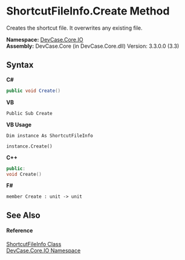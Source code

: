 # ShortcutFileInfo.Create Method 
 

Creates the shortcut file. It overwrites any existing file.

**Namespace:**&nbsp;<a href="N_DevCase_Core_IO">DevCase.Core.IO</a><br />**Assembly:**&nbsp;DevCase.Core (in DevCase.Core.dll) Version: 3.3.0.0 (3.3)

## Syntax

**C#**<br />
``` C#
public void Create()
```

**VB**<br />
``` VB
Public Sub Create
```

**VB Usage**<br />
``` VB Usage
Dim instance As ShortcutFileInfo

instance.Create()
```

**C++**<br />
``` C++
public:
void Create()
```

**F#**<br />
``` F#
member Create : unit -> unit 

```


## See Also


#### Reference
<a href="T_DevCase_Core_IO_ShortcutFileInfo">ShortcutFileInfo Class</a><br /><a href="N_DevCase_Core_IO">DevCase.Core.IO Namespace</a><br />